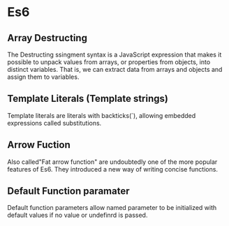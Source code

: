 # Es6

## Array Destructing

The Destructing ssingment syntax is a JavaScript expression that makes it possible to unpack values from arrays, or properties from objects, into distinct variables. That is, we can extract data from arrays and objects and assign them to variables.

## Template Literals (Template strings)

Template literals are literals with backticks(`), allowing embedded expressions called substitutions.

## Arrow Fuction

Also called"Fat arrow function" are undoubtedly one of the more popular features of Es6. They introduced a new way of writing concise functions.

## Default Function paramater

Default function parameters allow named parameter to be initialized with default values if no value or undefinrd is passed.